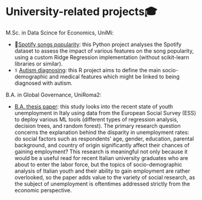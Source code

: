 # University-related projects🎓

M.Sc. in Data Scince for Economics, UniMi:

- 🎵[Spotify songs popularity](https://github.com/arina19-2000/ridgeregression): this Python project analyses the Spotify dataset to assess the impact of various features on the song popularity, using a custom Ridge Regression implementation (without scikit-learn libraries or similar).
- ⚕️ [Autism diagnosing](https://github.com/arina19-2000/unimi/tree/main/Autism%20diagnosing): this R project aims to define the main socio-demographic and medical features which might be linked to being diagnosed with autism.

B.A. in Global Governance, UniRoma2:
- [B.A. thesis paper](https://github.com/arina19-2000/unimi/tree/main/B.A.%20thesis): this study looks into the recent state of youth unemployment in Italy using data from the European Social Survey (ESS) to deploy various ML tools (different types of regression analysis, decision trees, and random forest). The primary research question concerns the explanation behind the disparity in unemployment rates: do social factors such as respondents' age, gender, education, parental background, and country of origin significantly affect their chances of gaining employment? This research is meaningful not only because it would be a useful read for recent Italian university graduates who are about to enter the labor force, but the topics of socio-demographic analysis of Italian youth and their ability to gain employment are rather overlooked, so the paper adds value to the variety of social research, as the subject of unemployment is oftentimes addressed strictly from the economic perspective.

